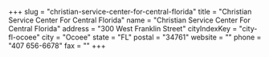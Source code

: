 +++
slug = "christian-service-center-for-central-florida"
title = "Christian Service Center For Central Florida"
name = "Christian Service Center For Central Florida"
address = "300 West Franklin Street"
cityIndexKey = "city-fl-ocoee"
city = "Ocoee"
state = "FL"
postal = "34761"
website = ""
phone = "407 656-6678"
fax = ""
+++
